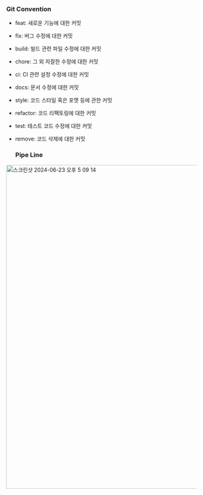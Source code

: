 ### Git Convention
- feat: 새로운 기능에 대한 커밋
- fix: 버그 수정에 대한 커밋
- build: 빌드 관련 파일 수정에 대한 커밋
- chore: 그 외 자잘한 수정에 대한 커밋
- ci: CI 관련 설정 수정에 대한 커밋
- docs: 문서 수정에 대한 커밋
- style: 코드 스타일 혹은 포맷 등에 관한 커밋
- refactor: 코드 리팩토링에 대한 커밋
- test: 테스트 코드 수정에 대한 커밋
- remove: 코드 삭제에 대한 커밋

  ### Pipe Line
<img width="855" alt="스크린샷 2024-06-23 오후 5 09 14" src="https://github.com/Sam3Star/clock-server/assets/113758782/8ffd968e-17b6-4f96-8d32-139750bd53a4">
